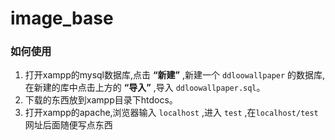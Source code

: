 # image_base

### 如何使用

1. 打开xampp的mysql数据库,点击 **“新建”** ,新建一个 `ddloowallpaper` 的数据库,在新建的库中点击上方的 **“导入”** ,导入 `ddloowallpaper.sql`。
2. 下载的东西放到xampp目录下htdocs。
3. 打开xampp的apache,浏览器输入 `localhost` ,进入 `test` ,在`localhost/test`网址后面随便写点东西
